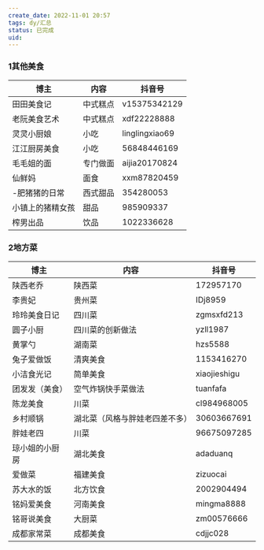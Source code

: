 ```yaml
---
create_date: 2022-11-01 20:57
tags: dy/汇总
status: 已完成
uid: 
---
```



### 1其他美食

| 博主 | 内容 | 抖音号 |
| --- | --- | --- |
| 田田美食记 | 中式糕点 | v15375342129 |
| 老阮美食艺术 | 中式糕点 | xdf22228888 |
| 灵灵小厨娘 | 小吃 | linglingxiao69 |
| 江江厨房美食 | 小吃 | 56848446169 |
| 毛毛姐的面 | 专门做面 | aijia20170824 |
| 仙鲜妈 | 面食 | xxm87820459 |
| -肥猪猪的日常 | 西式甜品 | 354280053 |
| 小镇上的猪精女孩 | 甜品 | 985909337 |
| 榨男出品 | 饮品 | 1022336628 |

### 2地方菜

| 博主 | 内容 | 抖音号 |
| --- | --- | --- |
| 陕西老乔 | 陕西菜 | 172957170 |
| 李贵妃 | 贵州菜 | IDj8959 |
| 玲玲美食日记 | 四川菜 | zgmsxfd213 |
| 圆子小厨 | 四川菜的创新做法 | yzll1987 |
| 黄掌勺 | 湖南菜 | hzs5588 |
| 兔子爱做饭 | 清爽美食 | 1153416270 |
| 小洁食光记 | 简单美食 | xiaojieshigu |
| 团发发（美食） | 空气炸锅快手菜做法 | tuanfafa |
| 陈龙美食 | 川菜 | cl984968005 |
| 乡村顺锅 | 湖北菜（风格与胖娃老四差不多） | 30603667691 |
| 胖娃老四 | 川菜 | 96675097285 |
| 琼小姐的小厨房 | 湖北美食 | adaduanq |
| 爱做菜 | 福建美食 | zizuocai |
| 苏大水的饭 | 北方饮食 | 2002904494 |
| 铭妈爱美食 | 河南美食 | mingma8888 |
| 铭哥说美食 | 大厨菜 | zm00576666 |
| 成都家常菜 | 成都美食 | cdjjc028 |